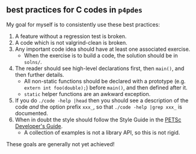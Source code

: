 best practices for C codes in `p4pdes`
--------------------------------------

My goal for myself is to consistently use these best practices:

  1. A feature without a regression test is broken.
  2. A code which is not valgrind-clean is broken.
  3. Any important code idea should have at least one associated exercise.
     * When the exercise is to build a code, the solution should be in `solns/`.
  4. The reader should see high-level declarations first, then `main()`, and
     then further details.
     * All non-static functions should be declared with a prototype (e.g.
       `extern int foo(double);`) before `main()`, and then defined after it.
     * `static` helper functions are an awkward exception.
  5. If you do `./code -help |head` then you should see a description of the
     code _and_ the option prefix `xxx_`, so that `./code -help |grep xxx_`
     is documented.
  6. When in doubt the style should follow the Style Guide in the
     [PETSc Developer's Guide](http://www.mcs.anl.gov/petsc/developers/developers.pdf).
     * A collection of examples is not a library API, so this is not rigid.

These goals are generally not yet achieved!

